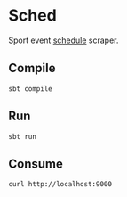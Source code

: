 # Sched

Sport event [schedule](http://sports.williamhill.com/bet/en-gb/betlive/schedule) scraper.


## Compile

``` sbt compile ```

## Run

``` sbt run ```

## Consume

``` curl http://localhost:9000 ```
